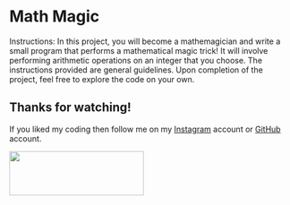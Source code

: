 # Math Magic
Instructions: In this project, you will become a mathemagician and write a small program that performs a mathematical magic trick! It will involve performing arithmetic operations on an integer that you choose.  The instructions provided are general guidelines. Upon completion of the project, feel free to explore the code on your own.

## Thanks for watching!

If you liked my coding then follow me on my [Instagram](https://www.instagram.com/fabianzelayahn/) account or [GitHub](https://github.com/fabianzelaya) account.

<img src="https://ucarecdn.com/d1a85e63-35f9-41d7-b758-ff05742057d1/GitHub_Black_Signature.png" width="240" height="79.63" />
